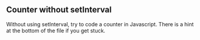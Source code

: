 ## Counter without setInterval

Without using setInterval, try to code a counter in Javascript. There is a hint at the bottom of the file if you get stuck.
